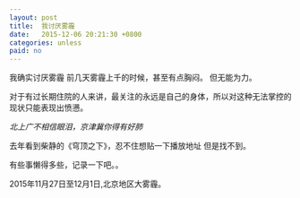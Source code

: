 ```yaml
---
layout: post
title:  我讨厌雾霾
date:   2015-12-06 20:21:30 +0800
categories: unless 
paid: no 
---
```


我确实讨厌雾霾
前几天雾霾上千的时候，甚至有点胸闷。
但无能为力。

对于有过长期住院的人来讲，最关注的永远是自己的身体，所以对这种无法掌控的现状只能表现出愤懑。

*北上广不相信眼泪，京津冀你得有好肺*

去年看到柴静的《穹顶之下》，忍不住想贴一下播放地址
但是找不到。

有些事懒得多些，记录一下吧。。
 
2015年11月27日至12月1日,北京地区大雾霾。



